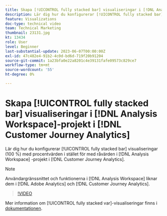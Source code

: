 ```yaml
---
title: Skapa [!UICONTROL fully stacked bar] visualiseringar i [!DNL Analysis Workspace] projekt
description: Lär dig hur du konfigurerar [!UICONTROL fully stacked bar]-visualiseringar med procentvärden i stället för med råvärden i  [!DNL Analysis Workspace] projekt i [!DNL Customer Journey Analytics].
feature: Visualizations
doc-type: technical video
team: Technical Marketing
thumbnail: 23131.jpg
kt: 13434
role: User
level: Beginner
last-substantial-update: 2023-06-07T00:00:00Z
exl-id: 47c482e4-91b2-4c0d-bd6d-719f20b91204
source-git-commit: 1a23bfa0e22a8201c4e39131fafe09573c829ce7
workflow-type: tm+mt
source-wordcount: '55'
ht-degree: 0%

---
```


# Skapa [!UICONTROL fully stacked bar] visualiseringar i [!DNL Analysis Workspace]-projekt i [!DNL Customer Journey Analytics]

Lär dig hur du konfigurerar [!UICONTROL fully stacked bar] visualiseringar (100 %) med procentvärden i stället för med råvärden i [!DNL Analysis Workspace] -projekt i [!DNL Customer Journey Analytics].

>[!NOTE]
>
>Användargränssnittet och funktionerna i [!DNL Analysis Workspace] liknar dem i [!DNL Adobe Analytics] och [!DNL Customer Journey Analytics].

>[!VIDEO](https://video.tv.adobe.com/v/23131/?quality=12&learn=on)

Mer information om [!UICONTROL fully stacked var]-visualiseringar finns i [dokumentationen](https://experienceleague.adobe.com/docs/analytics-platform/using/cja-workspace/visualizations/bar.html).
